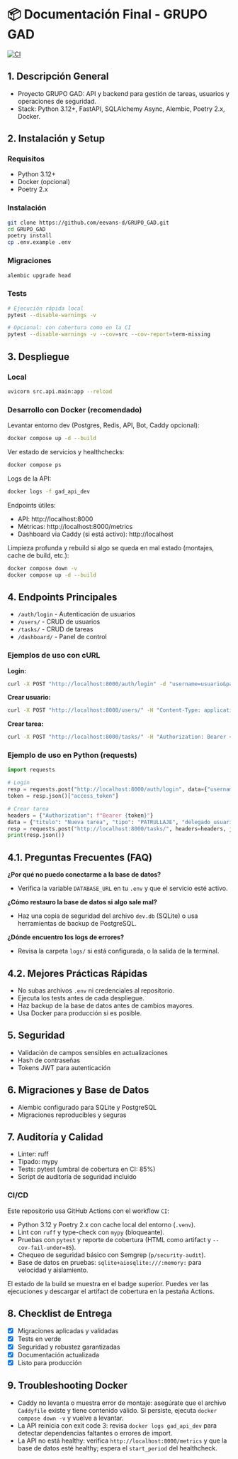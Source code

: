 # 📦 Documentación Final - GRUPO GAD

[![CI](https://github.com/eevans-d/GRUPO_GAD/actions/workflows/ci.yml/badge.svg)](https://github.com/eevans-d/GRUPO_GAD/actions/workflows/ci.yml)

## 1. Descripción General
- Proyecto GRUPO GAD: API y backend para gestión de tareas, usuarios y operaciones de seguridad.
- Stack: Python 3.12+, FastAPI, SQLAlchemy Async, Alembic, Poetry 2.x, Docker.

## 2. Instalación y Setup

### Requisitos
- Python 3.12+
- Docker (opcional)
- Poetry 2.x

### Instalación
```bash
git clone https://github.com/eevans-d/GRUPO_GAD.git
cd GRUPO_GAD
poetry install
cp .env.example .env
```

### Migraciones
```bash
alembic upgrade head
```

### Tests
```bash
# Ejecución rápida local
pytest --disable-warnings -v

# Opcional: con cobertura como en la CI
pytest --disable-warnings -v --cov=src --cov-report=term-missing
```

## 3. Despliegue

### Local
```bash
uvicorn src.api.main:app --reload
```

### Desarrollo con Docker (recomendado)
Levantar entorno dev (Postgres, Redis, API, Bot, Caddy opcional):
```bash
docker compose up -d --build
```

Ver estado de servicios y healthchecks:
```bash
docker compose ps
```

Logs de la API:
```bash
docker logs -f gad_api_dev
```

Endpoints útiles:
- API: http://localhost:8000
- Métricas: http://localhost:8000/metrics
- Dashboard via Caddy (si está activo): http://localhost

Limpieza profunda y rebuild si algo se queda en mal estado (montajes, cache de build, etc.):
```bash
docker compose down -v
docker compose up -d --build
```


## 4. Endpoints Principales

- `/auth/login` - Autenticación de usuarios
- `/users/` - CRUD de usuarios
- `/tasks/` - CRUD de tareas
- `/dashboard/` - Panel de control

### Ejemplos de uso con cURL

**Login:**
```bash
curl -X POST "http://localhost:8000/auth/login" -d "username=usuario&password=contraseña"
```

**Crear usuario:**
```bash
curl -X POST "http://localhost:8000/users/" -H "Content-Type: application/json" -d '{"email":"test@test.com","password":"123456","nombre":"Test","apellido":"User"}'
```

**Crear tarea:**
```bash
curl -X POST "http://localhost:8000/tasks/" -H "Authorization: Bearer <TOKEN>" -H "Content-Type: application/json" -d '{"titulo":"Nueva tarea","tipo":"PATRULLAJE","delegado_usuario_id":1,"inicio_programado":"2025-09-12T10:00:00"}'
```

### Ejemplo de uso en Python (requests)
```python
import requests

# Login
resp = requests.post("http://localhost:8000/auth/login", data={"username": "usuario", "password": "contraseña"})
token = resp.json()["access_token"]

# Crear tarea
headers = {"Authorization": f"Bearer {token}"}
data = {"titulo": "Nueva tarea", "tipo": "PATRULLAJE", "delegado_usuario_id": 1, "inicio_programado": "2025-09-12T10:00:00"}
resp = requests.post("http://localhost:8000/tasks/", headers=headers, json=data)
print(resp.json())
```

## 4.1. Preguntas Frecuentes (FAQ)

**¿Por qué no puedo conectarme a la base de datos?**
- Verifica la variable `DATABASE_URL` en tu `.env` y que el servicio esté activo.

**¿Cómo restauro la base de datos si algo sale mal?**
- Haz una copia de seguridad del archivo `dev.db` (SQLite) o usa herramientas de backup de PostgreSQL.

**¿Dónde encuentro los logs de errores?**
- Revisa la carpeta `logs/` si está configurada, o la salida de la terminal.

## 4.2. Mejores Prácticas Rápidas

- No subas archivos `.env` ni credenciales al repositorio.
- Ejecuta los tests antes de cada despliegue.
- Haz backup de la base de datos antes de cambios mayores.
- Usa Docker para producción si es posible.

## 5. Seguridad

- Validación de campos sensibles en actualizaciones
- Hash de contraseñas
- Tokens JWT para autenticación

## 6. Migraciones y Base de Datos

- Alembic configurado para SQLite y PostgreSQL
- Migraciones reproducibles y seguras

## 7. Auditoría y Calidad

- Linter: ruff
- Tipado: mypy
- Tests: pytest (umbral de cobertura en CI: 85%)
- Script de auditoría de seguridad incluido

### CI/CD

Este repositorio usa GitHub Actions con el workflow `CI`:
- Python 3.12 y Poetry 2.x con cache local del entorno (`.venv`).
- Lint con `ruff` y type-check con `mypy` (bloqueante).
- Pruebas con `pytest` y reporte de cobertura (HTML como artifact y `--cov-fail-under=85`).
- Chequeo de seguridad básico con Semgrep (`p/security-audit`).
- Base de datos en pruebas: `sqlite+aiosqlite:///:memory:` para velocidad y aislamiento.

El estado de la build se muestra en el badge superior. Puedes ver las ejecuciones y descargar el artifact de cobertura en la pestaña Actions.

## 8. Checklist de Entrega

- [x] Migraciones aplicadas y validadas
- [x] Tests en verde
- [x] Seguridad y robustez garantizadas
- [x] Documentación actualizada
- [x] Listo para producción

## 9. Troubleshooting Docker

- Caddy no levanta o muestra error de montaje: asegúrate que el archivo `Caddyfile` existe y tiene contenido válido. Si persiste, ejecuta `docker compose down -v` y vuelve a levantar.
- La API reinicia con exit code 3: revisa `docker logs gad_api_dev` para detectar dependencias faltantes o errores de import.
- La API no está healthy: verifica `http://localhost:8000/metrics` y que la base de datos esté healthy; espera el `start_period` del healthcheck.
